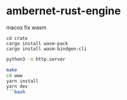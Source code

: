 # ambernet-rust-engine

macos fix wasm
```shell
cd crate
cargo install wasm-pack 
cargo install wasm-bindgen-cli
```

```bash
python3 -m http.server
```

```bash
make
cd www
yarn install
yarn dev
```bash